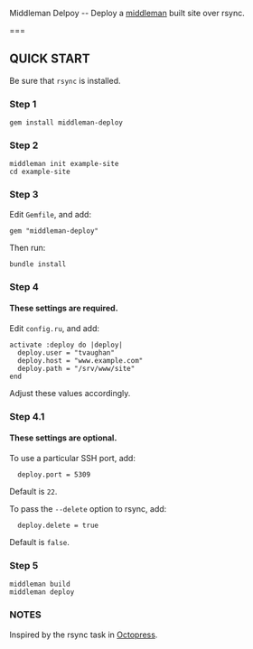 Middleman Delpoy -- Deploy a [middleman](http://middlemanapp.com/) built site over rsync.

===

## QUICK START

Be sure that `rsync` is installed.

### Step 1

    gem install middleman-deploy

### Step 2

    middleman init example-site
    cd example-site

### Step 3

Edit `Gemfile`, and add:

    gem "middleman-deploy"

Then run:

    bundle install

### Step 4

#### These settings are required.

Edit `config.ru`, and add:

    activate :deploy do |deploy|
      deploy.user = "tvaughan"
      deploy.host = "www.example.com"
      deploy.path = "/srv/www/site"
    end

Adjust these values accordingly.

### Step 4.1

#### These settings are optional.

To use a particular SSH port, add:

      deploy.port = 5309

Default is `22`.

To pass the `--delete` option to rsync, add:

      deploy.delete = true

Default is `false`.

### Step 5

    middleman build
    middleman deploy

### NOTES

Inspired by the rsync task in [Octopress](https://github.com/imathis/octopress).

